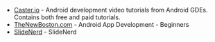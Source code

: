 - [Caster.io](https://caster.io/) - Android development video tutorials from Android GDEs. Contains both free and paid tutorials.
- [TheNewBoston.com](https://thenewboston.com/videos.php?cat=278) - Android App Development - Beginners
- [SlideNerd](http://slidenerd.com/category/android/) - SlideNerd
